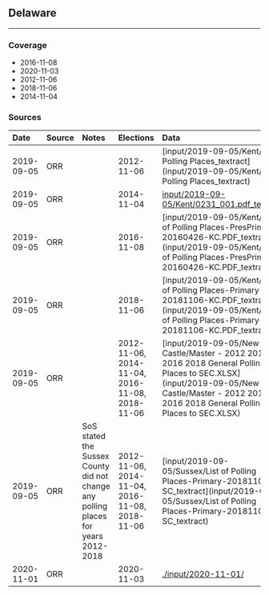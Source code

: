 ## Delaware

-------------



### Coverage
- 2016-11-08
- 2020-11-03
- 2012-11-06
- 2018-11-06
- 2014-11-04


### Sources

| Date | Source | Notes | Elections | Data |
| :---|:----|:---|:---|:---|
| 2019-09-05 | ORR |  | 2012-11-06 | [input/2019-09-05/Kent/2012 Polling Places_textract](input/2019-09-05/Kent/2012 Polling Places_textract) |
| 2019-09-05 | ORR |  | 2014-11-04 | [input/2019-09-05/Kent/0231_001.pdf_textract](input/2019-09-05/Kent/0231_001.pdf_textract) |
| 2019-09-05 | ORR |  | 2016-11-08 | [input/2019-09-05/Kent/List of Polling Places-PresPrimary-20160426-KC.PDF_textract](input/2019-09-05/Kent/List of Polling Places-PresPrimary-20160426-KC.PDF_textract) |
| 2019-09-05 | ORR |  | 2018-11-06 | [input/2019-09-05/Kent/List of Polling Places-Primary-20181106-KC.PDF_textract](input/2019-09-05/Kent/List of Polling Places-Primary-20181106-KC.PDF_textract) |
| 2019-09-05 | ORR |  | 2012-11-06, 2014-11-04, 2016-11-08, 2018-11-06 | [input/2019-09-05/New Castle/Master - 2012 2014 2016 2018 General Polling Places to SEC.XLSX](input/2019-09-05/New Castle/Master - 2012 2014 2016 2018 General Polling Places to SEC.XLSX) |
| 2019-09-05 | ORR | SoS stated the Sussex County did not change any polling places for years 2012-2018 | 2012-11-06, 2014-11-04, 2016-11-08, 2018-11-06 | [input/2019-09-05/Sussex/List of Polling Places-Primary-20181106-SC_textract](input/2019-09-05/Sussex/List of Polling Places-Primary-20181106-SC_textract) |
| 2020-11-01 | ORR |  | 2020-11-03 | [./input/2020-11-01/](./input/2020-11-01/) |
